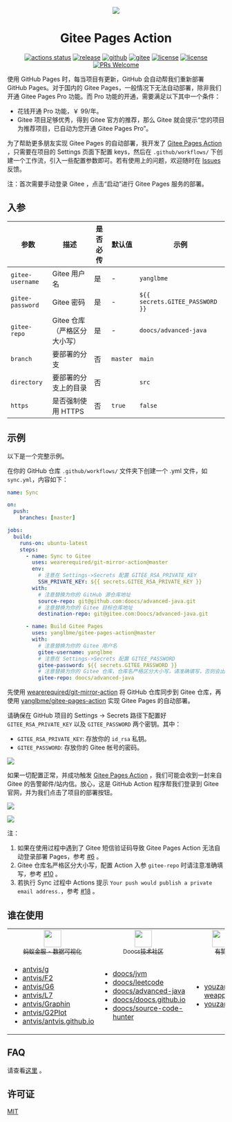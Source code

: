 <p align="center">
  <a href="https://github.com/yanglbme/gitee-pages-action">
    <img src="./images/logo.png">
  </a>
</p>
<h1 align="center">Gitee Pages Action</h1>

<div align="center">

[![actions status](https://github.com/yanglbme/gitee-pages-action/workflows/Lint/badge.svg)](https://github.com/yanglbme/gitee-pages-action/actions) [![release](https://img.shields.io/github/v/release/yanglbme/gitee-pages-action.svg)](../../releases) [![github](https://badgen.net/badge/⭐/GitHub/blue)](https://github.com/yanglbme/gitee-pages-action) [![gitee](https://badgen.net/badge/⭐/Gitee/blue)](https://gitee.com/yanglbme/gitee-pages-action) [![license](https://badgen.net/github/license/yanglbme/gitee-pages-action)](./LICENSE) [![license](https://badgen.net/badge/faq/here/blue)](https://github.com/yanglbme/gitee-pages-action/wiki/FAQ) [![PRs Welcome](https://badgen.net/badge/PRs/welcome/green)](../../pulls)

</div>

使用 GitHub Pages 时，每当项目有更新，GitHub 会自动帮我们重新部署 GitHub Pages。对于国内的 Gitee Pages，一般情况下无法自动部署，除非我们开通 Gitee Pages Pro 功能。而 Pro 功能的开通，需要满足以下其中一个条件：

- 花钱开通 Pro 功能，￥ 99/年。
- Gitee 项目足够优秀，得到 Gitee 官方的推荐，那么 Gitee 就会提示“您的项目为推荐项目，已自动为您开通 Gitee Pages Pro”。

为了帮助更多朋友实现 Gitee Pages 的自动部署，我开发了 [Gitee Pages Action](https://github.com/marketplace/actions/gitee-pages-action) ，只需要在项目的 Settings 页面下配置 keys，然后在 `.github/workflows/` 下创建一个工作流，引入一些配置参数即可。若有使用上的问题，欢迎随时在 [Issues](https://github.com/yanglbme/gitee-pages-action/issues) 反馈。

注：首次需要手动登录 Gitee ，点击“启动”进行 Gitee Pages 服务的部署。

## 入参

| 参数             | 描述                         | 是否必传 | 默认值   | 示例                            |
| ---------------- | ---------------------------- | -------- | -------- | ------------------------------- |
| `gitee-username` | Gitee 用户名                 | 是       | -        | `yanglbme`                      |
| `gitee-password` | Gitee 密码                   | 是       | -        | `${{ secrets.GITEE_PASSWORD }}` |
| `gitee-repo`     | Gitee 仓库（严格区分大小写） | 是       | -        | `doocs/advanced-java`           |
| `branch`         | 要部署的分支                 | 否       | `master` | `main`                          |
| `directory`      | 要部署的分支上的目录         | 否       |          | `src`                           |
| `https`          | 是否强制使用 HTTPS           | 否       | `true`   | `false`                         |

## 示例

以下是一个完整示例。

在你的 GitHub 仓库 `.github/workflows/` 文件夹下创建一个 .yml 文件，如 `sync.yml`，内容如下：

```yml
name: Sync

on:
  push:
    branches: [master]

jobs:
  build:
    runs-on: ubuntu-latest
    steps:
      - name: Sync to Gitee
        uses: wearerequired/git-mirror-action@master
        env:
          # 注意在 Settings->Secrets 配置 GITEE_RSA_PRIVATE_KEY
          SSH_PRIVATE_KEY: ${{ secrets.GITEE_RSA_PRIVATE_KEY }}
        with:
          # 注意替换为你的 GitHub 源仓库地址
          source-repo: git@github.com:doocs/advanced-java.git
          # 注意替换为你的 Gitee 目标仓库地址
          destination-repo: git@gitee.com:Doocs/advanced-java.git

      - name: Build Gitee Pages
        uses: yanglbme/gitee-pages-action@master
        with:
          # 注意替换为你的 Gitee 用户名
          gitee-username: yanglbme
          # 注意在 Settings->Secrets 配置 GITEE_PASSWORD
          gitee-password: ${{ secrets.GITEE_PASSWORD }}
          # 注意替换为你的 Gitee 仓库，仓库名严格区分大小写，请准确填写，否则会出错
          gitee-repo: doocs/advanced-java
```

先使用 [wearerequired/git-mirror-action](https://github.com/wearerequired/git-mirror-action) 将 GitHub 仓库同步到 Gitee 仓库，再使用 [yanglbme/gitee-pages-action](https://github.com/yanglbme/gitee-pages-action) 实现 Gitee Pages 的自动部署。

请确保在 GitHub 项目的 Settings -> Secrets 路径下配置好 `GITEE_RSA_PRIVATE_KEY` 以及 `GITEE_PASSWORD` 两个密钥。其中：

- `GITEE_RSA_PRIVATE_KEY`: 存放你的 `id_rsa` 私钥。
- `GITEE_PASSWORD`: 存放你的 Gitee 帐号的密码。

![](./images/add_secrets.png)

如果一切配置正常，并成功触发 [Gitee Pages Action](https://github.com/marketplace/actions/gitee-pages-action) ，我们可能会收到一封来自 Gitee 的告警邮件/站内信。放心，这是 GitHub Action 程序帮我们登录到 Gitee 官网，并为我们点击了项目的部署按钮。

![](./images/gitee_warn.png)

![](./images/wechat_notification.png)

注：

1. 如果在使用过程中遇到了 Gitee 短信验证码导致 Gitee Pages Action 无法自动登录部署 Pages，参考 [#6](https://github.com/yanglbme/gitee-pages-action/issues/6) 。
1. Gitee 仓库名严格区分大小写，配置 Action 入参 `gitee-repo` 时请注意准确填写，参考 [#10](https://github.com/yanglbme/gitee-pages-action/issues/10) 。
1. 若执行 Sync 过程中 Actions 提示 `Your push would publish a private email address.`，参考 [#18](https://github.com/yanglbme/gitee-pages-action/issues/18) 。

## 谁在使用

<table>
  <tr>
    <td align="center" style="width: 80px;">
      <a href="https://github.com/antvis">
        <img src="./images/antv.png" style="width: 40px;"><br>
        <sub>蚂蚁金服 - 数据可视化</sub>
      </a>
    </td>
    <td align="center" style="width: 80px;">
      <a href="https://github.com/doocs">
        <img src="./images/doocs.png" style="width: 40px;"><br>
        <sub>Doocs技术社区</sub>
      </a>
    </td>
    <td align="center" style="width: 80px;">
      <a href="https://github.com/youzan">
        <img src="./images/youzan.jpg" style="width: 40px;"><br>
        <sub>有赞</sub>
      </a>
    </td>
  </tr>
  <tr>
    <td align="left" style="width: 80px;">
      <ul>
        <li><a href="https://github.com/antvis/g">antvis/g</a></li>
        <li><a href="https://github.com/antvis/F2">antvis/F2</a></li>
        <li><a href="https://github.com/antvis/G6">antvis/G6</a></li>
        <li><a href="https://github.com/antvis/L7">antvis/L7</a></li>
        <li><a href="https://github.com/antvis/Graphin">antvis/Graphin</a></li>
        <li><a href="https://github.com/antvis/G2Plot">antvis/G2Plot</a></li>
        <li><a href="https://github.com/antvis/antvis.github.io">antvis/antvis.github.io</a></li>
      </ul>
    </td>
    <td align="left" style="width: 80px;">
      <ul>
        <li><a href="https://github.com/doocs/jvm">doocs/jvm</a></li>
        <li><a href="https://github.com/doocs/leetcode">doocs/leetcode</a></li>
        <li><a href="https://github.com/doocs/advanced-java">doocs/advanced-java</a></li>
        <li><a href="https://github.com/doocs/doocs.github.io">doocs/doocs.github.io</a></li>
        <li><a href="https://github.com/doocs/source-code-hunter">doocs/source-code-hunter</a></li>
      </ul>
    </td>
    <td align="left" style="width: 80px;">
      <ul>
        <li><a href="https://github.com/youzan/vant-weapp">youzan/vant-weapp</a></li>
        <li><a href="https://github.com/youzan/vant">youzan/vant</a></li>
      </ul>
    </td>
  </tr>
</table>

## FAQ

请查看[这里](./FAQ.md) 。

## 许可证

[MIT](LICENSE)
